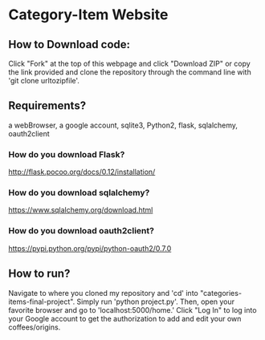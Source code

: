 # Category-Item Website

## How to Download code:

Click "Fork" at the top of this webpage and click "Download ZIP" or copy the link provided and clone the repository through the command line with 'git clone urltozipfile'.

## Requirements?

a webBrowser, a google account, sqlite3, Python2, flask, sqlalchemy, oauth2client
### How do you download Flask?
http://flask.pocoo.org/docs/0.12/installation/

### How do you download sqlalchemy?
https://www.sqlalchemy.org/download.html

### How do you download oauth2client?
https://pypi.python.org/pypi/python-oauth2/0.7.0

## How to run?
Navigate to where you cloned my repository and 'cd' into "categories-items-final-project". Simply run 'python project.py'. Then, open your favorite browser and go to 'localhost:5000/home.' Click "Log In" to log into your Google account to get the authorization to add and edit your own coffees/origins.
